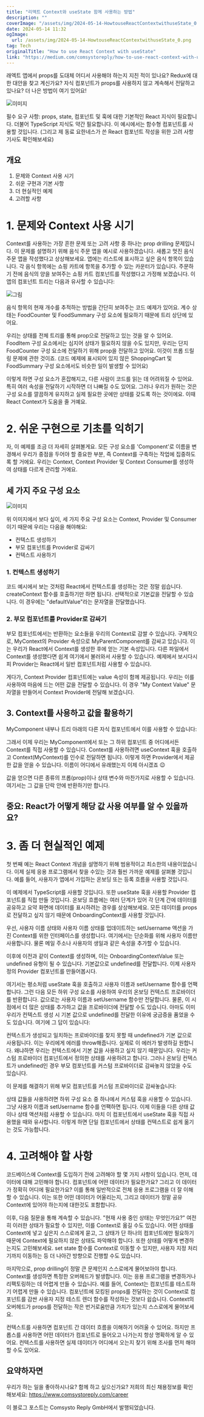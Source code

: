 ```yaml
---
title: "리액트 Context와 useState 함께 사용하는 방법"
description: ""
coverImage: "/assets/img/2024-05-14-HowtouseReactContextwithuseState_0.png"
date: 2024-05-14 11:32
ogImage: 
  url: /assets/img/2024-05-14-HowtouseReactContextwithuseState_0.png
tag: Tech
originalTitle: "How to use React Context with useState"
link: "https://medium.com/comsystoreply/how-to-use-react-context-with-usestate-c8ae4fe72fb9"
---
```



래엑트 앱에서 props를 도대체 어디서 사용해야 하는지 지친 적이 있나요? Redux에 대한 대안을 찾고 계신가요? 자식 컴포넌트가 props를 사용하지 않고 계속해서 전달하고 있나요? 더 나은 방법이 여기 있어요!

![이미지](/assets/img/2024-05-14-HowtouseReactContextwithuseState_0.png)

필수 요구 사항: props, state, 컴포넌트 및 훅에 대한 기본적인 React 지식이 필요합니다. 더불어 TypeScript 지식도 약간 필요합니다. 이 예시에서는 함수형 컴포넌트를 사용할 것입니다. (그리고 제 동료 요한네스가 쓴 React 컴포넌트 작성을 위한 고려 사항 기사도 확인해보세요)

## 개요



1. 문제와 Context 사용 시기
2. 쉬운 구현과 기본 사항
3. 더 현실적인 예제
4. 고려할 사항

# 1. 문제와 Context 사용 시기

Context를 사용하는 가장 흔한 문제 또는 고려 사항 중 하나는 prop drilling 문제입니다. 이 문제를 설명하기 위해 음식 주문 앱을 예시로 사용하겠습니다. 새롭고 멋진 음식 주문 앱을 작성했다고 상상해보세요. 앱에는 리스트에 표시하고 싶은 음식 항목이 있습니다. 각 음식 항목에는 쇼핑 카트에 항목을 추가할 수 있는 카운터가 있습니다. 주문하기 전에 음식의 양을 보여주는 쇼핑 카트 컴포넌트를 작성했다고 가정해 보겠습니다. 이 앱의 컴포넌트 트리는 다음과 유사할 수 있습니다:

![그림](/assets/img/2024-05-14-HowtouseReactContextwithuseState_1.png)



음식 항목의 현재 개수를 추적하는 방법을 간단히 보여주는 코드 예제가 있어요. 계수 상태는 FoodCounter 및 FoodSummary 구성 요소에 필요하기 때문에 트리 상단에 있어요.

우리는 상태를 전체 트리를 통해 prop으로 전달하고 있는 것을 알 수 있어요. FoodItem 구성 요소에서는 심지어 상태가 필요하지 않을 수도 있지만, 우리는 단지 FoodCounter 구성 요소에 전달하기 위해 prop을 전달하고 있어요. 이것이 프롭 드릴링 문제에 관한 것이죠. (코드 예제에 표시되어 있지 않은 ShoppingCart 및 FoodSummary 구성 요소에서도 비슷한 일이 발생할 수 있어요)

이렇게 하면 구성 요소가 혼잡해지고, 다른 사람이 코드를 읽는 데 어려워질 수 있어요. 특히 여러 속성을 전달하기 시작하면 더 나빠질 수도 있어요. 그러나 우리가 원하는 것은 구성 요소를 깔끔하게 유지하고 실제 필요한 곳에만 상태를 갖도록 하는 것이에요. 이때 React Context가 도움을 줄 거예요.

# 2. 쉬운 구현으로 기초를 익히기



자, 이 예제를 조금 더 자세히 살펴볼게요. 모든 구성 요소를 'Component'로 이름을 변경해서 우리가 중점을 두어야 할 중요한 부분, 즉 Context를 구축하는 작업에 집중하도록 할 거에요. 우리는 Context, Context Provider 및 Context Consumer를 생성하여 상태를 다르게 관리할 거에요.

## 세 가지 주요 구성 요소

![이미지](/assets/img/2024-05-14-HowtouseReactContextwithuseState_2.png)

위 이미지에서 보다 싶이, 세 가지 주요 구성 요소는 Context, Provider 및 Consumer이기 때문에 우리는 다음을 해야해요:



- 컨텍스트 생성하기
- 부모 컴포넌트를 Provider로 감싸기
- 컨텍스트 사용하기

### 1. 컨텍스트 생성하기

코드 예시에서 보는 것처럼 React에서 컨텍스트를 생성하는 것은 정말 쉽습니다. createContext 함수를 호출하기만 하면 됩니다. 선택적으로 기본값을 전달할 수 있습니다. 이 경우에는 "defaultValue"라는 문자열을 전달했습니다.

### 2. 부모 컴포넌트를 Provider로 감싸기



부모 컴포넌트에서는 반환하는 요소들을 우리의 Context로 감쌀 수 있습니다. 구체적으로, MyContext의 Provider 속성으로 MyParentComponent를 감싸고 있습니다. 이는 우리가 React에서 Context를 생성한 후에 얻는 기본 속성입니다. 다른 파일에서 Context를 생성했다면 쉽게 여기에서 불러와서 사용할 수 있습니다. 예제에서 보시다시피 Provider는 React에서 일반 컴포넌트처럼 사용할 수 있습니다.

게다가, Context Provider 컴포넌트에는 value 속성이 함께 제공됩니다. 우리는 이를 사용하여 마음에 드는 어떤 값을 전달할 수 있습니다. 이 경우 "My Context Value" 문자열을 만들어서 Context Provider에 전달해 보겠습니다.

## 3. Context를 사용하고 값을 활용하기

MyComponent 내부나 트리 아래의 다른 자식 컴포넌트에서 이를 사용할 수 있습니다:



그래서 이제 우리는 MyComponent에서 또는 그 하위 컴포넌트 중 어디에서든 Context를 직접 사용할 수 있습니다. Context를 사용하려면 useContext 훅을 호출하고 Context(MyContext)를 인수로 전달하면 됩니다. 이렇게 하면 Provider에서 제공한 값을 얻을 수 있습니다. 이름이 어디에서 유래했는지 이제 아시겠죠 😉

값을 얻으면 다른 종류의 프롭(prop)이나 상태 변수와 마찬가지로 사용할 수 있습니다. 여기서는 그 값을 단락 안에 반환하기만 합니다.

## 중요: React가 어떻게 해당 값 사용 여부를 알 수 있을까요?

# 3. 좀 더 현실적인 예제



첫 번째 예는 React Context 개념을 설명하기 위해 범용적이고 최소한의 내용이었습니다. 이제 실제 응용 프로그램에서 찾을 수있는 것과 훨씬 가까운 예제를 살펴볼 것입니다. 예를 들어, 사용자가 앱에서 가입하는 온보딩 또는 등록 흐름을 사용할 것입니다.

이 예제에서 TypeScript를 사용할 것입니다. 또한 useState 훅을 사용할 Provider 컴포넌트를 직접 만들 것입니다. 온보딩 흐름에는 여러 단계가 있어 각 단계 간에 데이터를 공유하고 요약 화면에 데이터를 표시하려는 경우를 상상해보세요. 모든 데이터를 props로 전달하고 싶지 않기 때문에 OnboardingContext를 사용할 것입니다.

우선, 사용자 이름 상태와 사용자 이름 상태를 업데이트하는 setUsername 액션을 가진 Context를 위한 인터페이스를 생성합니다. 여기에서는 단순화를 위해 사용자 이름만 사용합니다. 물론 메일 주소나 사용자의 생일과 같은 속성을 추가할 수 있습니다.

이후에 이전과 같이 Context를 생성하며, 이는 OnboardingContextValue 또는 undefined 유형이 될 수 있습니다. 기본값으로 undefined를 전달합니다. 이제 사용자 정의 Provider 컴포넌트를 만들어봅시다.



여기서는 평소처럼 useState 훅을 호출하고 사용자 이름과 setUsername 함수를 언팩합니다. 그런 다음 모든 하위 구성 요소를 사용하여 우리의 온보딩 컨텍스트 프로바이더를 반환합니다. 값으로는 사용자 이름과 setUsername 함수만 전달합니다. 물론, 이 시점에서 더 많은 상태를 추가하고 값을 프로바이더에 전달할 수도 있습니다. 아마도 이미 우리가 컨텍스트 생성 시 기본 값으로 undefined를 전달한 이유에 궁금증을 품었을 수도 있습니다. 여기에 그 답이 있습니다:

컨텍스트가 생성되고 일치하는 프로바이더를 찾지 못할 때 undefined가 기본 값으로 사용됩니다. 이는 우리에게 에러를 throw해줍니다. 실제로 이 에러가 발생하길 원합니다. 왜냐하면 우리는 컨텍스트에서 기본 값을 사용하고 싶지 않기 때문입니다. 우리는 커스텀 프로바이더 컴포넌트에서 정의한 상태를 사용하려고 합니다. 그러나 온보딩 컨텍스트가 undefined인 경우 부모 컴포넌트를 커스텀 프로바이더로 감싸놓지 않았을 수도 있습니다.

이 문제를 해결하기 위해 부모 컴포넌트를 커스텀 프로바이더로 감싸놓습니다:

상태 값들을 사용하려면 하위 구성 요소 중 하나에서 커스텀 훅을 사용할 수 있습니다. 그냥 사용자 이름과 setUsername 함수를 언팩하면 됩니다. 이제 이들을 다른 상태 값이나 상태 액션처럼 사용할 수 있습니다. 마치 이 컴포넌트에서 useState 훅을 직접 사용했을 때와 유사합니다. 이렇게 하면 단일 컴포넌트에서 상태를 컨텍스트로 쉽게 옮기는 것도 가능합니다.



# 4. 고려해야 할 사항

코드베이스에 Context를 도입하기 전에 고려해야 할 몇 가지 사항이 있습니다. 먼저, 데이터에 대해 고민해야 합니다. 컴포넌트에 어떤 데이터가 필요한가요? 그리고 이 데이터가 정확히 어디에 필요한가요? 이를 통해 일반적으로 전체 응용 프로그램을 더 잘 이해할 수 있습니다. 이는 또한 어떤 데이터가 어울리는지, 그리고 데이터가 정말 공유 Context에 있어야 하는지에 대한것도 포함합니다.

이후, 다음 질문을 통해 계속할 수 있습니다. "현재 사용 중인 상태는 무엇인가요?" 여전히 이러한 상태가 필요할 수 있지만, 이를 Context로 옮길 수도 있습니다. 어떤 상태를 Context에 넣고 싶은지 스스로에게 묻고, 그 상태가 단 하나의 컴포넌트에만 필요하기 때문에 Context에 필요하지 않은 상태도 파악해야 합니다. 또한 상태를 어떻게 변경하는지도 고민해보세요. set state 함수를 Context로 이동할 수 있지만, 사용자 지정 처리기까지 이동하는 등 더 나아간 방향으로 진행할 수도 있습니다.

마지막으로, prop drilling이 정말 큰 문제인지 스스로에게 물어보아야 합니다. Context를 생성하면 특정한 오버헤드가 발생합니다. 이는 응용 프로그램을 변경하거나 리팩토링하는 데 어렵게 만들 수 있습니다. 예를 들어, Context는 컴포넌트를 테스트하기 어렵게 만들 수 있습니다. 컴포넌트에 모킹된 props를 전달하는 것이 Context로 컴포넌트를 감싼 사용자 지정 테스트 렌더 함수를 작성하는 것보다 쉽습니다. Context의 오버헤드가 props를 전달하는 작은 번거로움만큼 가치가 있는지 스스로에게 물어보세요.



컨텍스트를 사용하면 컴포넌트 간 데이터 흐름을 이해하기 어려울 수 있어요. 하지만 프롭스를 사용하면 어떤 데이터가 컴포넌트로 들어오고 나가는지 항상 명확하게 알 수 있어요. 컨텍스트를 사용하면 실제 데이터가 어디에서 오는지 찾기 위해 조사를 먼저 해야할 수도 있어요.

## 요약하자면

우리가 하는 일을 좋아하시나요? 함께 하고 싶으신가요? 저희의 최신 채용정보를 확인해보세요: https://www.comsystoreply.com/career

이 블로그 포스트는 Comsysto Reply GmbH에서 발행되었습니다.